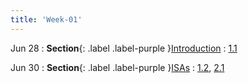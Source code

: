```yaml
---
title: 'Week-01'
---
```



Jun 28
: **Section**{: .label .label-purple }[Introduction](#)
  : [1.1](#)

Jun 30
: **Section**{: .label .label-purple }[ISAs](#)
  : [1.2](#), [2.1](#)

